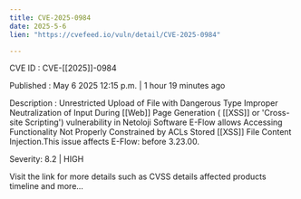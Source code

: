 ```yaml
---
title: CVE-2025-0984
date: 2025-5-6
lien: "https://cvefeed.io/vuln/detail/CVE-2025-0984"

---
```


CVE ID : CVE-[[2025]]-0984

Published :  May 6
2025
12:15 p.m. | 1 hour
19 minutes ago

Description : Unrestricted Upload of File with Dangerous Type
Improper Neutralization of Input During  [[Web]] Page Generation ( [[XSS]] or 'Cross-site Scripting') vulnerability in Netoloji Software E-Flow allows Accessing Functionality Not Properly Constrained by ACLs
Stored  [[XSS]]
File Content Injection.This issue affects E-Flow: before 3.23.00.

Severity: 8.2 | HIGH

Visit the link for more details
such as CVSS details
affected products
timeline
and more...
